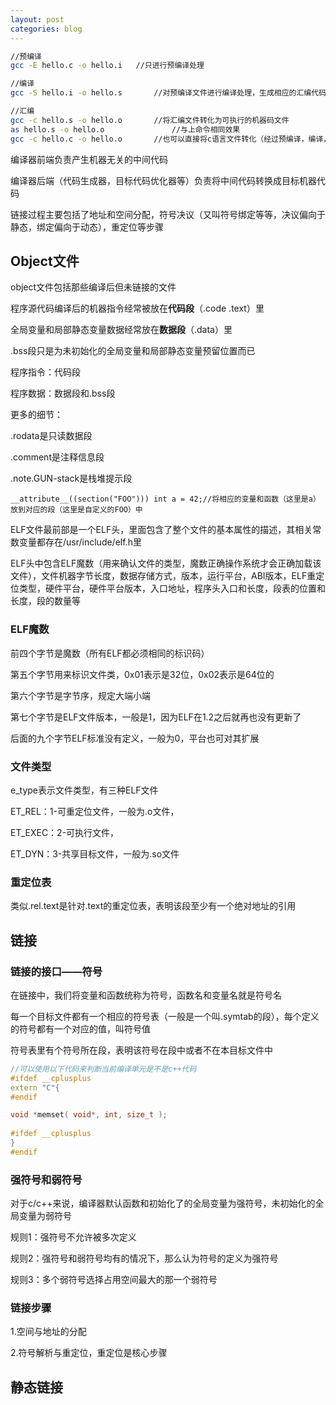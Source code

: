 ```yaml
---
layout: post
categories: blog
---
```

```bash
//预编译
gcc -E hello.c -o hello.i 	//只进行预编译处理

//编译
gcc -S hello.i -o hello.s		//对预编译文件进行编译处理，生成相应的汇编代码文件

//汇编
gcc -c hello.s -o hello.o		//将汇编文件转化为可执行的机器码文件 
as hello.s -o hello.o				//与上命令相同效果
gcc -c hello.c -o hello.o		//也可以直接将c语言文件转化（经过预编译，编译，汇编）为目标文件（Object File）

```

编译器前端负责产生机器无关的中间代码

编译器后端（代码生成器，目标代码优化器等）负责将中间代码转换成目标机器代码



链接过程主要包括了地址和空间分配，符号决议（又叫符号绑定等等，决议偏向于静态，绑定偏向于动态），重定位等步骤



## Object文件

object文件包括那些编译后但未链接的文件



程序源代码编译后的机器指令经常被放在**代码段**（.code   .text）里

全局变量和局部静态变量数据经常放在**数据段**（.data）里

.bss段只是为未初始化的全局变量和局部静态变量预留位置而已

程序指令：代码段

程序数据：数据段和.bss段



更多的细节：

.rodata是只读数据段

.comment是注释信息段

.note.GUN-stack是栈堆提示段



```
__attribute__((section("FOO"))) int a = 42;//将相应的变量和函数（这里是a）放到对应的段（这里是自定义的FOO）中
```

ELF文件最前部是一个ELF头，里面包含了整个文件的基本属性的描述，其相关常数变量都存在/usr/include/elf.h里

ELF头中包含ELF魔数（用来确认文件的类型，魔数正确操作系统才会正确加载该文件），文件机器字节长度，数据存储方式，版本，运行平台，ABI版本，ELF重定位类型，硬件平台，硬件平台版本，入口地址，程序头入口和长度，段表的位置和长度，段的数量等



### ELF魔数

前四个字节是魔数（所有ELF都必须相同的标识码）

第五个字节用来标识文件类，0x01表示是32位，0x02表示是64位的

第六个字节是字节序，规定大端小端

第七个字节是ELF文件版本，一般是1，因为ELF在1.2之后就再也没有更新了

后面的九个字节ELF标准没有定义，一般为0，平台也可对其扩展



### 文件类型

e_type表示文件类型，有三种ELF文件

ET_REL：1-可重定位文件，一般为.o文件，

ET_EXEC：2-可执行文件，

ET_DYN：3-共享目标文件，一般为.so文件



### 重定位表

类似.rel.text是针对.text的重定位表，表明该段至少有一个绝对地址的引用



## 链接

### 链接的接口——符号

在链接中，我们将变量和函数统称为符号，函数名和变量名就是符号名

每一个目标文件都有一个相应的符号表（一般是一个叫.symtab的段），每个定义的符号都有一个对应的值，叫符号值

符号表里有个符号所在段，表明该符号在段中或者不在本目标文件中



```c++
//可以使用以下代码来判断当前编译单元是不是c++代码
#ifdef __cplusplus
extern "C"{
#endif

void *memset( void*, int, size_t );
  
#ifdef __cplusplus
}
#endif

```



### 强符号和弱符号

对于c/c++来说，编译器默认函数和初始化了的全局变量为强符号，未初始化的全局变量为弱符号

规则1：强符号不允许被多次定义

规则2：强符号和弱符号均有的情况下，那么认为符号的定义为强符号

规则3：多个弱符号选择占用空间最大的那一个弱符号



### 链接步骤

1.空间与地址的分配

2.符号解析与重定位，重定位是核心步骤







## 静态链接

